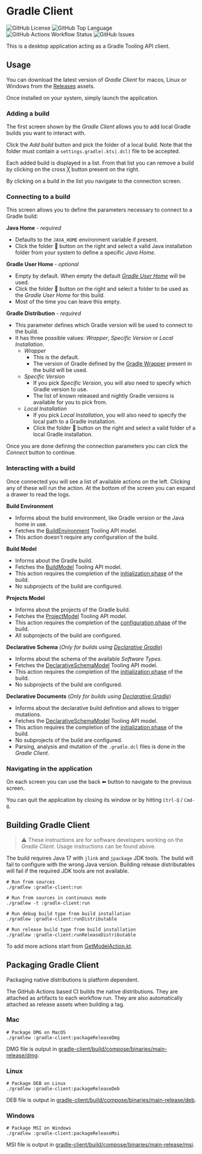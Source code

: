 # Gradle Client

![GitHub License](https://img.shields.io/github/license/eskatos/gradle-client)
![GitHub Top Language](https://img.shields.io/github/languages/top/eskatos/gradle-client)
![GitHub Actions Workflow Status](https://img.shields.io/github/actions/workflow/status/eskatos/gradle-client/ci.yml)
![GitHub Issues](https://img.shields.io/github/issues/eskatos/gradle-client)

This is a desktop application acting as a Gradle Tooling API client.

## Usage

You can download the latest version of _Gradle Client_ for macos, Linux or Windows from the [Releases](https://github.com/gradle/gradle-client/releases) assets.

Once installed on your system, simply launch the application.

### Adding a build

The first screen shown by the _Gradle Client_ allows you to add local Gradle builds you want to interact with.

Click the _Add build_ button and pick the folder of a local build.
Note that the folder must contain a `settings.gradle(.kts|.dcl)` file to be accepted.

Each added build is displayed in a list.
From that list you can remove a build by clicking on the cross ╳ button present on the right.

By clicking on a build in the list you navigate to the connection screen.

### Connecting to a build

This screen allows you to define the parameters necessary to connect to a Gradle build:

**Java Home** - _required_

* Defaults to the `JAVA_HOME` environment variable if present.
* Click the folder 📁 button on the right and select a valid Java installation folder from your system to define a specific _Java Home_. 

**Gradle User Home** - _optional_

* Empty by default. When empty the default [_Gradle User Home_](https://docs.gradle.org/current/userguide/directory_layout.html#dir:gradle_user_home) will be used.
* Click the folder 📁 button on the right and select a folder to be used as the _Gradle User Home_ for this build.
* Most of the time you can leave this empty.

**Gradle Distribution** - _required_

* This parameter defines which Gradle version will be used to connect to the build.
* It has three possible values: _Wrapper_, _Specific Version_ or _Local Installation_.
  * _Wrapper_
    * This is the default.
    * The version of Gradle defined by the [Gradle Wrapper](https://docs.gradle.org/current/userguide/gradle_wrapper_basics.html) present in the build will be used.
  * _Specific Version_
    * If you pick _Specific Version_, you will also need to specify which Gradle version to use.
    * The list of known released and nightly Gradle versions is available for you to pick from. 
  * _Local Installation_
    * If you pick _Local Installation_, you will also need to specify the local path to a Gradle installation.
    * Click the folder 📁 button on the right and select a valid folder of a local Gradle installation.

Once you are done defining the connection parameters you can click the _Connect_ button to continue.

### Interacting with a build

Once connected you will see a list of available actions on the left.
Clicking any of these will run the action.
At the bottom of the screen you can expand a drawer to read the logs.

**Build Environment**

* Informs about the build environment, like Gradle version or the Java home in use.
* Fetches the [BuildEnvironment](https://docs.gradle.org/current/javadoc/org/gradle/tooling/model/build/BuildEnvironment.html) Tooling API model.
* This action doesn't require any configuration of the build.

**Build Model**

* Informs about the Gradle build.
* Fetches the [BuildModel](https://docs.gradle.org/current/javadoc/org/gradle/tooling/model/BuildModel.html) Tooling API model.
* This action requires the completion of the [initialization phase](https://docs.gradle.org/current/userguide/build_lifecycle.html#sec:initialization) of the build.
* No subprojects of the build are configured.

**Projects Model**

* Informs about the projects of the Gradle build.
* Fetches the [ProjectModel](https://docs.gradle.org/current/javadoc/org/gradle/tooling/model/ProjectModel.html) Tooling API model.
* This action requires the completion of the [configuration phase](https://docs.gradle.org/current/userguide/build_lifecycle.html#sec:configuration) of the build.
* All subprojects of the build are configured.

**Declarative Schema** (_Only for builds using [Declarative Gradle](https://declarative.gradle.org/)_)

* Informs about the schema of the available _Software Types_.
* Fetches the [DeclarativeSchemaModel](https://github.com/gradle/gradle/blob/10b91d86d67226538bd721a2ee2aefb5233947d5/platforms/core-configuration/declarative-dsl-tooling-models/src/main/java/org/gradle/declarative/dsl/tooling/models/DeclarativeSchemaModel.java#L22) Tooling API model.
* This action requires the completion of the [initialization phase](https://docs.gradle.org/current/userguide/build_lifecycle.html#sec:initialization) of the build.
* No subprojects of the build are configured.

**Declarative Documents** (_Only for builds using [Declarative Gradle](https://declarative.gradle.org/)_)

* Informs about the declarative build definition and allows to trigger mutations.
* Fetches the [DeclarativeSchemaModel](https://github.com/gradle/gradle/blob/10b91d86d67226538bd721a2ee2aefb5233947d5/platforms/core-configuration/declarative-dsl-tooling-models/src/main/java/org/gradle/declarative/dsl/tooling/models/DeclarativeSchemaModel.java#L22) Tooling API model.
* This action requires the completion of the [initialization phase](https://docs.gradle.org/current/userguide/build_lifecycle.html#sec:initialization) of the build.
* No subprojects of the build are configured.
* Parsing, analysis and mutation of the `.gradle.dcl` files is done in the _Gradle Client_.

### Navigating in the application

On each screen you can use the back ⬅ button to navigate to the previous screen.

You can quit the application by closing its window or by hitting `Ctrl-Q` / `Cmd-Q`.

## Building Gradle Client

> ⚠️ These instructions are for software developers working on the _Gradle Client_. Usage instructions can be found above.

The build requires Java 17 with `jlink` and `jpackage` JDK tools.
The build will fail to configure with the wrong Java version.
Building release distributables will fail if the required JDK tools are not available.

```shell
# Run from sources
./gradlew :gradle-client:run

# Run from sources in continuous mode
./gradlew -t :gradle-client:run

# Run debug build type from build installation
./gradlew :gradle-client:runDistributable

# Run release build type from build installation
./gradlew :gradle-client:runReleaseDistributable
```

To add more actions start from [GetModelAction.kt](./gradle-client/src/jvmMain/kotlin/org/gradle/client/ui/connected/actions/GetModelAction.kt).

## Packaging Gradle Client

Packaging native distributions is platform dependent.

The GitHub Actions based CI builds the native distributions.
They are attached as artifacts to each workflow run.
They are also automatically attached as release assets when building a tag.

### Mac

```shell
# Package DMG on MacOS
./gradlew :gradle-client:packageReleaseDmg
```

DMG file is output in [gradle-client/build/compose/binaries/main-release/dmg](./gradle-client/build/compose/binaries/main-release/dmg).

### Linux

```shell
# Package DEB on Linux
./gradlew :gradle-client:packageReleaseDeb
```

DEB file is output in [gradle-client/build/compose/binaries/main-release/deb](./gradle-client/build/compose/binaries/main-release/deb).

### Windows

```shell
# Package MSI on Windows
./gradlew :gradle-client:packageReleaseMsi
```

MSI file is output in [gradle-client/build/compose/binaries/main-release/msi](gradle-client/build/compose/binaries/main-release/msi).
